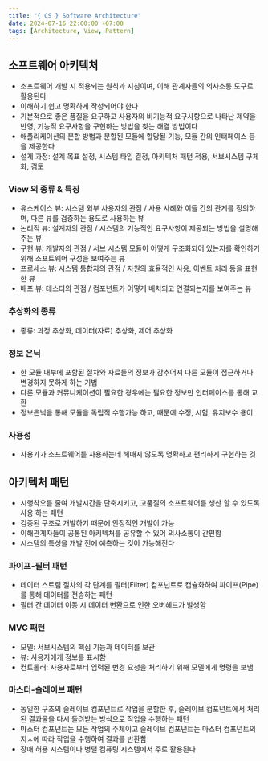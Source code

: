 ```yaml
---
title: "{ CS } Software Architecture"
date: 2024-07-16 22:00:00 +07:00
tags: [Architecture, View, Pattern]
---
```


## 소프트웨어 아키텍처

- 소프트웨어 개발 시 적용되는 원칙과 지침이며, 이해 관계자들의 의사소통 도구로 활용된다
- 이해하기 쉽고 명확하게 작성되어야 한다
- 기본적으로 좋은 품질을 요구하고 사용자의 비기능적 요구사항으로 나타난 제약을 반영, 기능적 요구사항을 구현하는 방법을 찾는 해결 방법이다
- 애플리케이션의 분할 방법과 분할된 모듈에 할당될 기능, 모듈 간의 인터페이스 등을 제공한다
- 설계 과정: 설계 목표 설정, 시스템 타입 결정, 아키텍처 패턴 적용, 서브시스템 구체화, 검토

### View 의 종류 & 특징

- 유스케이스 뷰: 시스템 외부 사용자의 관점 / 사용 사례와 이들 간의 관게를 정의하며, 다른 뷰를 검증하는 용도로 사용하는 뷰
- 논리적 뷰: 설계자의 관점 / 시스템의 기능적인 요구사항이 제공되는 방법을 설명해주는 뷰
- 구현 뷰: 개발자의 관점 / 서브 시스템 모듈이 어떻게 구조화되어 있는지를 확인하기 위해 소프트웨어 구성을 보여주는 뷰
- 프로세스 뷰: 시스템 통합자의 관점 / 자원의 효율적인 사용, 이벤트 처리 등을 표현한 뷰
- 배포 뷰: 테스터의 관점 / 컴포넌트가 어떻게 배치되고 연결되는지를 보여주는 뷰

### 추상화의 종류

- 종류: 과정 추상화, 데이터(자료) 추상화, 제어 추상화

### 정보 은닉

- 한 모듈 내부에 포함된 절차와 자료들의 정보가 감추어져 다른 모듈이 접근하거나 변경하지 못하게 하는 기법
- 다른 모듈과 커뮤니케이션이 필요한 경우에는 필요한 정보만 인터페이스를 통해 교환
- 정보은닉을 통해 모듈을 독립적 수행가능 하고, 때문에 수정, 시험, 유지보수 용이

### 사용성

- 사용가가 소프트웨어를 사용하는데 헤매지 않도록 명확하고 편리하게 구현하는 것

## 아키텍처 패턴

- 시행착오를 줄여 개발시간을 단축시키고, 고품질의 소프트웨어를 생산 할 수 있도록 사용 하는 패턴
- 검증된 구조로 개발하기 때문에 안정적인 개발이 가능
- 이해관계자들이 공통된 아키텍처를 공유할 수 있어 의사소통이 간편함
- 시스템의 특성을 개발 전에 예측하는 것이 가능해진다

### 파이프-필터 패턴

- 데이터 스트림 절차의 각 단계를 필터(Filter) 컴포넌트로 캡슐화하여 파이프(Pipe)를 통해 데이터를 전송하는 패턴
- 필터 간 데이터 이동 시 데이터 변환으로 인한 오버헤드가 발생함

### MVC 패턴

- 모델: 서브시스템의 핵심 기능과 데이터를 보관
- 뷰: 사용자에게 정보를 표시함
- 컨트롤러: 사용자로부터 입력된 변경 요청을 처리하기 위해 모델에게 명령을 보냄

### 마스터-슬레이브 패턴

- 동일한 구조의 슬레이브 컴포넌트로 작업을 분할한 후, 슬레이브 컴포넌트에서 처리된 결과물을 다시 돌려받는 방식으로 작업을 수행하는 패턴
- 마스터 컴포넌트는 모든 작업의 주체이고 슬레이브 컴포넌트는 마스터 컴포넌트의 지ㅅ에 따라 작업을 수행하여 결과를 반환함
- 장애 허용 시스템이나 병렬 컴퓨팅 시스템에서 주로 활용된다
